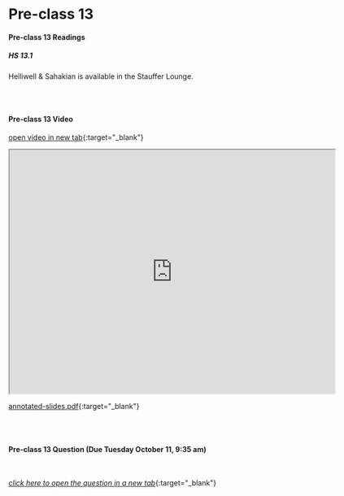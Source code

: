 # Pre-class 13

#### Pre-class 13 Readings

##### HS 13.1

Helliwell & Sahakian is available in the Stauffer Lounge.  

<br>
<br>

#### Pre-class 13 Video

[open video in new tab](https://drive.google.com/file/d/1BdXyTcqSUiiR3bycJEoIXErmARAyqGAS){:target="_blank"}

<iframe src="https://drive.google.com/file/d/1BdXyTcqSUiiR3bycJEoIXErmARAyqGAS/preview" width="640" height="480" frameborder="20" marginheight="0" marginwidth="0">Loading…
</iframe>

[annotated-slides.pdf](https://drive.google.com/file/d/1s2ndWLfXmjg9cNw6KaACW3ZfOmETb2Qu/view?usp=sharing){:target="_blank"}

<br>
<br>

#### Pre-class 13 Question (Due Tuesday October 11, 9:35 am)

<br>

[*click here to open the question in a new tab*](https://forms.gle/cTe88PNXzLz66AzX8){:target="_blank"}
